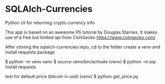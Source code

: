 # SQLAlch-Currencies
Python cli for returning crypto currency info

This app is based on an awesome PS tutorial by  Douglas Starnes.
It makes use of a free but limited api from CoinGecko https://www.coingecko.com/

After cloning the sqlalch-currencies repo, cd to the folder
create a venv and install requests package

$ python -m venv venv
$ source venv/bin/activate
(venv) $ python -m pip install requests

test for default price (bitcoin in usd)
(venv) $ python get_price.py




